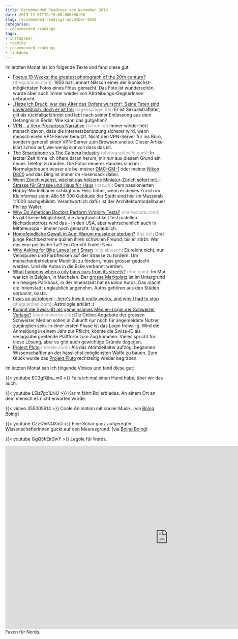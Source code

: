 ```yaml
---
title: Recommended Readings vom November 2019
date: 2019-12-01T19:19:00.000+00:00
slug: recommended-readings-november-2019
categories:
- recommended readings
tags:
- instapaper
- reading
- recommended readings
- linkdump
---
```


Im letzten Monat las ich folgende Texte und fand diese gut:

- [Foetus 18 Weeks: the greatest photograph of the 20th century?](https://www.theguardian.com/artanddesign/2019/nov/18/foetus-images-lennart-nilsson-photojournalist) <span style="color: #999999;">(theguardian.com)</span>: 1950 hat Lennart Nilsson eines der ikonischst-möglichsten Fotos eines Fötus gemacht. Das Foto ist wunderschön, wurde aber auch immer wieder von Abtreibungs-GegnerInnen gebraucht.
- [„Hatte ich Druck, war das Alter des Opfers wurscht“: Seine Taten sind unverzeihlich, doch er ist frei](https://www.tagesspiegel.de/themen/reportage/hatte-ich-druck-war-das-alter-des-opfers-wurscht-seine-taten-sind-unverzeihlich-doch-er-ist-frei/25195646.html) <span style="color: #999999;">(tagesspiegel.de)</span>:  Er ist Sexualstraftäter, gilt als rückfallgefährdet und lebt nach seiner Entlassung aus dem Gefängnis in Berlin. Wie kann das gutgehen?
- [VPN - a Very Precarious Narrative](https://schub.io/blog/2019/04/08/very-precarious-narrative.html) <span style="color: #999999;">(schub.io)</span>: Immer wieder hört mensch davon, dass die Internetzbenutzung sicherer wird, wenn mensch einen VPN-Server benutzt. Nicht den VPN-Server für ins Büro, sondern generell einen VPN-Server zum Browsen und so. Dieser Artikel klärt schon auf, wie wenig sinnvoll dass das ist.
- [The Smartphone vs The Camera Industry](https://photographylife.com/smartphone-vs-camera-industry) <span style="color: #999999;">(photographylife.com)</span>: In letzter Zeit hirne ich öfters daran herum, mir *nur* aus diesem Grund ein neues Telefon zu kaufen. Die Fotos neuerer Handies sind im Normalgebrauch besser als bei meiner [DMC-GM-1](https://www.flickr.com/cameras/panasonic/dmc-gm1/) oder meiner [Nikon D800](https://www.flickr.com/cameras/nikon/d800) und das Ding ist immer im Hosensack dabei.
- [Wenn Zürich wächst, wächst das hölzerne Miniatur-Zürich sofort mit – Strasse für Strasse und Haus für Haus](https://www.nzz.ch/zuerich/jedes-haus-das-in-zuerich-gebaut-wird-steht-in-kuerzester-zeit-auch-auf-dem-stadtmodell-ld.1518976) <span style="color: #999999;">(nzz.ch)</span>: Dem passionierten  Hobby-Modellbauer schlägt das Herz höher, wenn er dieses Zürich im  Kleinformat sieht: Alle 55 000 Gebäude der Stadt sind hier im Massstab  1:1000 nachgebildet. Verantwortlich dafür ist der Architekturmodellbauer Philipp Waller. 
- [Why Do American Doctors Perform Virginity Tests?](https://www.marieclaire.com/health-fitness/a29488743/virginity-testing-america-doctors/) <span style="color: #999999;">(marieclaire.com)</span>: Es gibt keine Möglichkeit, die Jungfräulichkeit festzustellen. Nichtsdestotrotz wird das - in den USA, aber wahrscheinlich auch in Mitteleuropa - immer noch gemacht. Unglaublich.
- [Homofeindliche Gewalt in Aue: Warum musste er sterben?](https://taz.de/Homofeindliche-Gewalt-in-Aue/!5621565/) <span style="color: #999999;">(taz.de)</span>: Drei junge Rechtsextreme quälen ihren schwulen Freund, bis er stirbt. War das eine politische Tat? Ein Gericht findet: Nein.
- [Why Asking for Bike Lanes Isn't Smart](https://www.citylab.com/perspective/2019/10/micromobility-urban-design-car-free-infrastruture-futurama/600163/) <span style="color: #999999;">(citylab.com)</span>: Es reicht nicht, nur Velospuren und Farbflecken auf der Strasse zu fordern. Um menschenbetriebene Mobilität zu fördern, muss grösser gedacht werden. Und die Autos in die Ecke verbannt werden.
- [What happens when a city bans cars from its streets?](https://www.bbc.com/future/article/20191011-what-happens-when-a-city-bans-car-from-its-streets) <span style="color: #999999;">(bbc.com)</span>: Im Mai war ich in Belgien, in Mechelen. Der [grosse Marktplatz](https://www.openstreetmap.org/way/31022835) ist im Untergrund ein riesiges Parkhaus, in der Innenstadt hat es *keine* Autos. Das macht die Innenstadt unglaublich angenehm. Autos gehören aus den Städen verbannt, basta.
- [I was an astrologer – here's how it really works, and why I had to stop](http://www.theguardian.com/lifeandstyle/2019/nov/06/i-was-an-astrologer-how-it-works-psychics) <span style="color: #999999;">(theguardian.com)</span>: Astrologie erklärt :)
- [Kommt die Swiss-ID als gemeinsames Medien-Login der Schweizer Verlage?](https://medienwoche.ch/2019/10/15/kommt-die-swiss-id-als-gemeinsames-medien-login-der-schweizer-verlage/) <span style="color: #999999;">(medienwoche.ch)</span>: Die Online-Angebote der grossen Schweizer Medien sollen in  Zukunft nur noch für angemeldete Nutzer zugänglich sein. In einer ersten Phase ist das Login freiwillig. Wird die Anmeldung in einem Jahr zur  Pflicht, könnte die Swiss-ID als verlagsübergreifende Plattform zum Zug  kommen. Vieles spricht für diese Lösung, aber es gibt auch gewichtige  Gründe dagegen.
- [Project Pluto](http://www.merkle.com/pluto/pluto.html) <span style="color: #999999;">(merkle.com)</span>: Als das Atomzeitalter aufzog, begannen Wissenschaftler an der hässlichst-möglichsten Waffe zu bauen. Zum Glück wurde das [Projekt Pluto](https://en.wikipedia.org/wiki/Project_Pluto) rechtzeitig wieder begraben.

Im letzten Monat sah ich folgende Videos und fand diese gut:

{{< youtube EC3gfQbu_m0 >}}
Falls ich mal einen Hund habe, über wir das auch.

{{< youtube LSlz7gc1LNU >}}
Karim fährt Rollerblades.
An einem Ort an dem mensch es nicht erwarten würde.

{{< vimeo 355005914 >}}
Coole Animation mit cooler Musik.
[via [Boing Boing](https://boingboing.net/2019/09/11/zooming-way-way-in-on-the-tip.html)]

{{< youtube CZzQhiNQXxU >}}
Eine Schar ganz aufgeregter WissenschaflerInnen guckt auf den Meeresgrund.
[via [Boing Boing](https://boingboing.net/2019/10/17/video-sea-critters-chow-down.html)]

{{< youtube GgQ5hEir3wY >}}
Legöle für Nerds.

<iframe width="1024" height="576" src="https://media.ccc.de/v/35c3-9462-what_the_fax/oembed" frameborder="0" allowfullscreen></iframe>
Faxen für Nerds.
